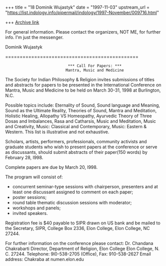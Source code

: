 +++
title = "18 Dominik Wujastyk"
date = "1997-11-03"
upstream_url = "https://list.indology.info/pipermail/indology/1997-November/009716.html"

+++
[Archive link](https://list.indology.info/pipermail/indology/1997-November/009716.html)

For general information.  Please contact the organizers, NOT ME, for
further info.  I'm just the messenger.

Dominik Wujastyk

==============================================

                                *** Call For Papers: ***
                               Mantra, Music and Medicine

The Society for Indian Philosophy & Religion invites submissions of titles
and abstracts for papers to be presented in the International Conference
on Mantra, Music and Medicine to be held on March 30-31, 1998 at
Burlington, N.C.

Possible topics include: Eternality of Sound, Sound language and Meaning,
Sound as the Ultimate Reality, Theories of Sound, Mantra and Meditation,
Holistic Healing, Allopathy VS Homeopathy, Ayurvedic Theory of Three Dosas
and Imbalances, Rasa and Catharsis, Music and Meditation, Music and
Creativity, Music: Classical and Contemporary, Music: Eastern & Western.
This list is illustrative and not exhaustive.

Scholars, artists, performers, professionals, community activists and
graduate students who wish to present papers at the conference or serve as
discussants, should submit abstracts of their paper(150 words) by February
28, l998.

Complete papers are due by March  20, l998.

The program will consist of:

- concurrent seminar-type sessions with  chairperson, presenters and at
  least one
  discussant assigned to comment on each paper;
- poster sessions;
- round table thematic discussion sessions with moderator;
- workshops and panels;
- invited speakers.

Registration fee is $40 payable to SIPR drawn on US bank and be mailed to
the Secretary, SIPR, College Box 2336, Elon College, Elon College, NC
27244.

For further information on the conference please contact:
Dr. Chandana Chakrabarti
Director, Department of  Religion, Elon College
Elon College, N. C. 27244.
Telephone: 9l0-538-2705 (Office), Fax: 910-538-2627
Email address: Chakraba at numen.elon.edu



